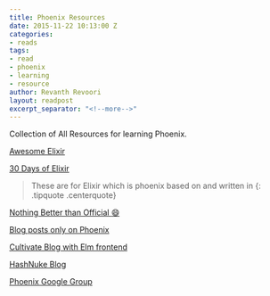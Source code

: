 ```yaml
---
title: Phoenix Resources
date: 2015-11-22 10:13:00 Z
categories:
- reads
tags:
- read
- phoenix
- learning
- resource
author: Revanth Revoori
layout: readpost
excerpt_separator: "<!--more-->"
---
```


Collection of All Resources for learning Phoenix.

<a class="embedly-card" href="https://github.com/h4cc/awesome-elixir">Awesome Elixir  <i class="fa fa-external-link"></i></a>

<a class="embedly-card" href="https://github.com/seven1m/30-days-of-elixir">30 Days of Elixir  <i class="fa fa-external-link"></i></a>

> These are for Elixir which is phoenix based on and written in
{: .tipquote .centerquote}

<a class="embedly-card" href="http://www.phoenixframework.org/docs/resources">Nothing Better than Official :smile:  <i class="fa fa-external-link"></i></a>

<a class="embedly-card" href="http://blog.jordan-dimov.com/">Blog posts only on Phoenix  <i class="fa fa-external-link"></i></a>

<a class="embedly-card" href="http://www.cultivatehq.com/posts/">Cultivate Blog with Elm frontend  <i class="fa fa-external-link"></i></a>

<a class="embedly-card" href="http://hashnuke.com/">HashNuke Blog  <i class="fa fa-external-link"></i></a>

<a class="embedly-card" href="https://groups.google.com/forum/#!forum/phoenix-talk">Phoenix Google Group  <i class="fa fa-external-link"></i></a>
<!--more-->
